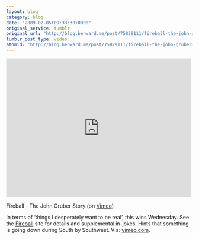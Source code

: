 ```yaml
---
layout: blog
category: blog
date: "2009-02-05T09:33:30+0000"
original_service: tumblr
original_url: "http://blog.benward.me/post/75829111/fireball-the-john-gruber-story-on-vimeo-in"
tumblr_post_type: video
atomid: "http://blog.benward.me/post/75829111/fireball-the-john-gruber-story-on-vimeo-in"
---
```

<iframe src="http://player.vimeo.com/video/3020446" width="500" height="375" frameborder="0"></iframe>

Fireball - The John Gruber Story (on <a href="http://vimeo.com/3020446">Vimeo</a>)

In terms of ‘things I desperately want to be real’, this wins Wednesday. See the [Fireball](http://www.fireball-the-movie.com/) site for details and supplemental in-jokes. Hints that something is going down during South by Southwest.
Via: [vimeo.com](http://vimeo.com/3020446).